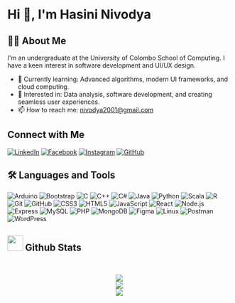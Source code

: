 # Hi 👋, I'm Hasini Nivodya


## 👨‍💻 About Me

I'm an undergraduate at the University of Colombo School of Computing. I have a keen interest in software development and UI/UX design.

- 🌱 Currently learning: Advanced algorithms, modern UI frameworks, and cloud computing.
- 👀 Interested in: Data analysis, software development, and creating seamless user experiences.
- 📫 How to reach me: [nivodya2001@gmail.com](mailto:nivodya2001@gmail.com)

## Connect with Me

[![LinkedIn](https://img.shields.io/badge/LinkedIn-blue?style=flat&logo=linkedin)](https://www.linkedin.com/in/hasini-nivodya-baa82726a/)
[![Facebook](https://img.shields.io/badge/Facebook-blue?style=flat&logo=facebook)](https://www.facebook.com/profile.php?id=100080176241643)
[![Instagram](https://img.shields.io/badge/Instagram-purple?style=flat&logo=instagram)](https://www.instagram.com/hasinihewa/?hl=en)
[![GitHub](https://img.shields.io/badge/GitHub-black?style=flat&logo=github)](https://github.com/hasinihewa)



## 🛠️ Languages and Tools

![Arduino](https://img.shields.io/badge/Arduino-00979D?style=flat&logo=arduino&logoColor=white)
![Bootstrap](https://img.shields.io/badge/Bootstrap-563D7C?style=flat&logo=bootstrap&logoColor=white)
![C](https://img.shields.io/badge/C-A8B9CC?style=flat&logo=c&logoColor=white)
![C++](https://img.shields.io/badge/C++-00599C?style=flat&logo=c%2B%2B&logoColor=white)
![C#](https://img.shields.io/badge/C%23-239120?style=flat&logo=c-sharp&logoColor=white)
![Java](https://img.shields.io/badge/Java-007396?style=flat&logo=java&logoColor=white)
![Python](https://img.shields.io/badge/Python-3776AB?style=flat&logo=python&logoColor=white)
![Scala](https://img.shields.io/badge/Scala-DC322F?style=flat&logo=scala&logoColor=white)
![R](https://img.shields.io/badge/R-276DC3?style=flat&logo=r&logoColor=white)
![Git](https://img.shields.io/badge/Git-F05032?style=flat&logo=git&logoColor=white)
![GitHub](https://img.shields.io/badge/GitHub-181717?style=flat&logo=github&logoColor=white)
![CSS3](https://img.shields.io/badge/CSS3-1572B6?style=flat&logo=css3&logoColor=white)
![HTML5](https://img.shields.io/badge/HTML5-E34F26?style=flat&logo=html5&logoColor=white)
![JavaScript](https://img.shields.io/badge/JavaScript-F7DF1E?style=flat&logo=javascript&logoColor=white)
![React](https://img.shields.io/badge/React-61DAFB?style=flat&logo=react&logoColor=white)
![Node.js](https://img.shields.io/badge/Node.js-339933?style=flat&logo=nodedotjs&logoColor=white)
![Express](https://img.shields.io/badge/Express-000000?style=flat&logo=express&logoColor=white)
![MySQL](https://img.shields.io/badge/MySQL-4479A1?style=flat&logo=mysql&logoColor=white)
![PHP](https://img.shields.io/badge/PHP-777BB4?style=flat&logo=php&logoColor=white)
![MongoDB](https://img.shields.io/badge/MongoDB-47A248?style=flat&logo=mongodb&logoColor=white)
![Figma](https://img.shields.io/badge/Figma-F24E1E?style=flat&logo=figma&logoColor=white)
![Linux](https://img.shields.io/badge/Linux-FCC624?style=flat&logo=linux&logoColor=white)
![Postman](https://img.shields.io/badge/Postman-FF6C37?style=flat&logo=postman&logoColor=white)
![WordPress](https://img.shields.io/badge/WordPress-21759B?style=flat&logo=wordpress&logoColor=white)

## <img src="https://media.giphy.com/media/iY8CRBdQXODJSCERIr/giphy.gif" width="35"><b> Github Stats </b>
<br>

<div align="center">

![](https://github-readme-stats.vercel.app/api?username=hasinihewa&theme=dracula&hide_border=false&include_all_commits=true&count_private=true)<br/>
![](https://github-readme-streak-stats.herokuapp.com/?user=hasinihewa&theme=dracula&hide_border=false)<br/>
![](https://github-readme-stats.vercel.app/api/top-langs/?username=hasinihewa&theme=dracula&hide_border=false&include_all_commits=true&count_private=true&layout=compact)

	
</a>
</div>

